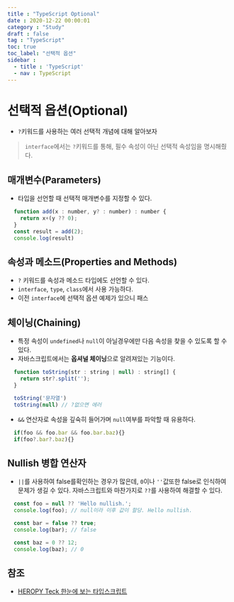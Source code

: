 ```yaml
---
title : "TypeScript Optional"
date : 2020-12-22 00:00:01
category : "Study"
draft : false
tag : "TypeScript"
toc: true
toc_label: "선택적 옵션"
sidebar : 
  - title : 'TypeScript'
  - nav : TypeScript
--- 
```

# 선택적 옵션(Optional)
* `?`키워드를 사용하는 여러 선택적 개념에 대해 알아보자
> `interface`에서는 `?`키워드를 통해, 필수 속성이 아닌 선택적 속성임을 명시해줬다.

## 매개변수(Parameters)
* 타입을 선언할 때 선택적 매개변수를 지정할 수 있다.
```javascript
  function add(x : number, y? : number) : number {
    return x+(y ?? 0);
  }
  const result = add(2);
  console.log(result)
```

## 속성과 메소드(Properties and Methods)
* `?` 키워드를 속성과 메소드 타입에도 선언할 수 있다.
* `interface`, `type`, `class`에서 사용 가능하다.
* 이전 `interface`에 선택적 옵션 예제가 있으니 패스

## 체이닝(Chaining)
* 특정 속성이 `undefined`나 `null`이 아닐경우에만 다음 속성을 찾을 수 있도록 할 수 있다.
* 자바스크립트에서는 <b>옵셔널 체이닝</b>으로 알려져있는 기능이다.
```javascript
  function toString(str : string | null) : string[] {
    return str?.split('');
  }

  toString('문자열')
  toString(null) // ?없으면 에러
```

* `&&` 연산자로 속성을 깊숙히 들어가며 `null`여부를 파악할 때 유용하다.
```javascript
  if(foo && foo.bar && foo.bar.baz){}
  if(foo?.bar?.baz){}
```

## Nullish 병합 연산자
* `||`를 사용하여 false를확인하는 경우가 많은데, `0`이나 `''`값또한 false로 인식하여 문제가 생길 수 있다. 자바스크립트와 마찬가지로 `??`를 사용하여 해결할 수 있다.
```javascript
  const foo = null ?? 'Hello nullish.';
  console.log(foo); // null이라 이후 값이 할당. Hello nullish.

  const bar = false ?? true;
  console.log(bar); // false

  const baz = 0 ?? 12;
  console.log(baz); // 0
```

## 참조
* [HEROPY Teck 한눈에 보는 타입스크립트](https://heropy.blog/2020/01/27/typescript/)
